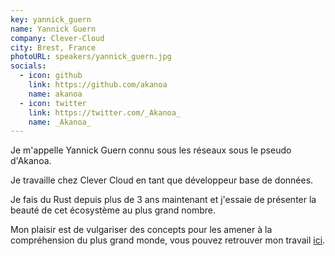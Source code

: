 ```yaml
---
key: yannick_guern
name: Yannick Guern
company: Clever-Cloud
city: Brest, France
photoURL: speakers/yannick_guern.jpg
socials:
  - icon: github
    link: https://github.com/akanoa
    name: akanoa
  - icon: twitter
    link: https://twitter.com/_Akanoa_
    name: _Akanoa_
---
```


Je m'appelle Yannick Guern connu sous les réseaux sous le pseudo d'Akanoa.

Je travaille chez Clever Cloud en tant que développeur base de données.

Je fais du Rust depuis plus de 3 ans maintenant et j'essaie de présenter la beauté de cet écosystème au plus grand nombre.

Mon plaisir est de vulgariser des concepts pour les amener à la compréhension du plus grand monde, vous pouvez retrouver mon travail [ici](https://lafor.ge/).